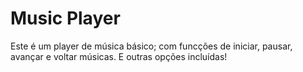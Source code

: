 
# Music Player

Este é um player de música básico; com funcções de iniciar,
pausar, avançar e voltar músicas.
E outras opções incluídas!
